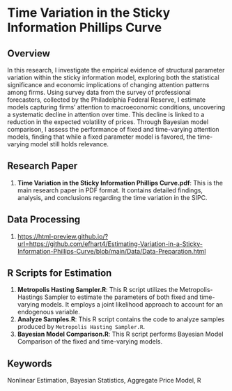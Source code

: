 # Time Variation in the Sticky Information Phillips Curve

## Overview
In this research, I investigate the empirical evidence of structural parameter variation within the sticky information model, exploring both the statistical significance and economic implications of changing attention patterns among firms. Using survey data from the survey of professional forecasters, collected by the Philadelphia Federal Reserve, I estimate models capturing firms’ attention to macroeconomic conditions, uncovering a systematic decline in attention over time. This decline is linked to a reduction in the expected volatility of prices. Through Bayesian model comparison, I assess the performance of fixed and time-varying attention models, finding that while a fixed parameter model is favored, the time-varying model still holds relevance.


## Research Paper
1. **Time Variation in the Sticky Information Phillips Curve.pdf**: This is the main research paper in PDF format. It contains detailed findings, analysis, and conclusions regarding the time variation in the SIPC.

## Data Processing
1. https://html-preview.github.io/?url=https://github.com/efhart4/Estimating-Variation-in-a-Sticky-Information-Phillips-Curve/blob/main/Data/Data-Preparation.html

## R Scripts for Estimation
1. **Metropolis Hasting Sampler.R**: This R script utilizes the Metropolis-Hastings Sampler to estimate the parameters of both fixed and time-varying models. It employs a joint likelihood approach to account for an endogenous variable.
2. **Analyze Samples.R**: This R script contains the code to analyze samples produced by `Metropolis Hasting Sampler.R`.
3. **Bayesian Model Comparison.R**: This R script performs Bayesian Model Comparison of the fixed and time-varying models.

## Keywords
Nonlinear Estimation, Bayesian Statistics, Aggregate Price Model, R
